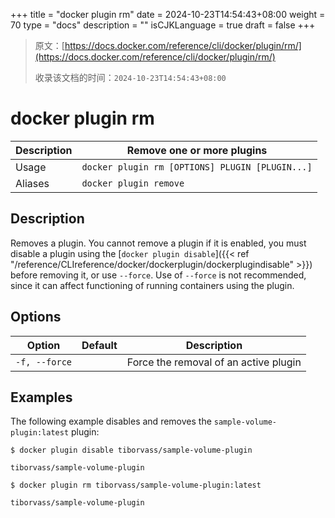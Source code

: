 +++
title = "docker plugin rm"
date = 2024-10-23T14:54:43+08:00
weight = 70
type = "docs"
description = ""
isCJKLanguage = true
draft = false
+++

> 原文：[https://docs.docker.com/reference/cli/docker/plugin/rm/](https://docs.docker.com/reference/cli/docker/plugin/rm/)
>
> 收录该文档的时间：`2024-10-23T14:54:43+08:00`

# docker plugin rm

| Description | Remove one or more plugins                      |
| :---------- | ----------------------------------------------- |
| Usage       | `docker plugin rm [OPTIONS] PLUGIN [PLUGIN...]` |
| Aliases     | `docker plugin remove`                          |

## Description

Removes a plugin. You cannot remove a plugin if it is enabled, you must disable a plugin using the [`docker plugin disable`]({{< ref "/reference/CLIreference/docker/dockerplugin/dockerplugindisable" >}}) before removing it, or use `--force`. Use of `--force` is not recommended, since it can affect functioning of running containers using the plugin.

## Options

| Option        | Default | Description                           |
| ------------- | ------- | ------------------------------------- |
| `-f, --force` |         | Force the removal of an active plugin |

## Examples

The following example disables and removes the `sample-volume-plugin:latest` plugin:



```console
$ docker plugin disable tiborvass/sample-volume-plugin

tiborvass/sample-volume-plugin

$ docker plugin rm tiborvass/sample-volume-plugin:latest

tiborvass/sample-volume-plugin
```
